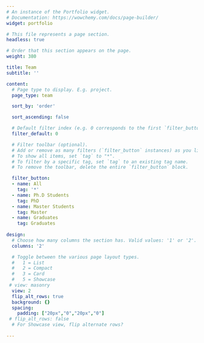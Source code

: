 ```yaml
---
# An instance of the Portfolio widget.
# Documentation: https://wowchemy.com/docs/page-builder/
widget: portfolio

# This file represents a page section.
headless: true

# Order that this section appears on the page.
weight: 380

title: Team
subtitle: ''

content:
  # Page type to display. E.g. project.
  page_type: team

  sort_by: 'order'

  sort_ascending: false

  # Default filter index (e.g. 0 corresponds to the first `filter_button` instance below).
  filter_default: 0

  # Filter toolbar (optional).
  # Add or remove as many filters (`filter_button` instances) as you like.
  # To show all items, set `tag` to "*".
  # To filter by a specific tag, set `tag` to an existing tag name.
  # To remove the toolbar, delete the entire `filter_button` block.

  filter_button:
  - name: All
    tag: '*'
  - name: Ph.D Students
    tag: PhD
  - name: Master Students
    tag: Master
  - name: Graduates
    tag: Graduates
  
design:
  # Choose how many columns the section has. Valid values: '1' or '2'.
  columns: '2'

  # Toggle between the various page layout types.
  #   1 = List
  #   2 = Compact
  #   3 = Card
  #   5 = Showcase
 # view: masonry
  view: 2
  flip_alt_rows: true 
  background: {}
  spacing:
    padding: ["20px","0","20px","0"]
 # flip_alt_rows: false
  # For Showcase view, flip alternate rows?
  
---
```

